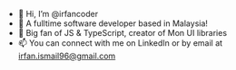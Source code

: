 - 👋 Hi, I’m @irfancoder
- 👀 A fulltime software developer based in Malaysia! 
- 🌱 Big fan of JS & TypeScript, creator of Mon UI libraries
- 📫 You can connect with me on LinkedIn or by email at irfan.ismail96@gmail.com

<!---
irfancoder/irfancoder is a ✨ special ✨ repository because its `README.md` (this file) appears on your GitHub profile.
You can click the Preview link to take a look at your changes.
--->
